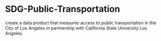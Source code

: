 SDG-Public-Transportation
==============================

create a data product that measures access to public transportation in the City of Los Angeles in partnership with California State University Los Angeles. 

